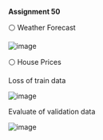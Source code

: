  **Assignment 50**


 ⚪ Weather Forecast
 
![image](https://github.com/SajedehGharabadian/Machine_Learning_Pylearn7/assets/76538787/f4c4658a-5588-4fb4-b595-f70043a04d35)


⚪ House Prices

Loss of train data

![image](https://github.com/SajedehGharabadian/Machine_Learning_Pylearn7/assets/76538787/19bd086a-0405-4c44-b008-239b0e72d82c)

Evaluate of validation data

![image](https://github.com/SajedehGharabadian/Machine_Learning_Pylearn7/assets/76538787/270e6244-4f73-4db2-9c33-8360f29e9a26)
